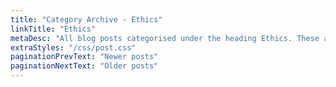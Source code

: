 ```yaml
---
title: "Category Archive - Ethics"
linkTitle: "Ethics"
metaDesc: "All blog posts categorised under the heading Ethics. These are updated on a regular basis so do check back for updates."
extraStyles: "/css/post.css"
paginationPrevText: "Newer posts"
paginationNextText: "Older posts"
---
```

